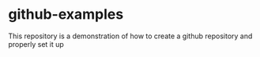# github-examples
This repository is a demonstration of how to create a github repository and properly set it up
